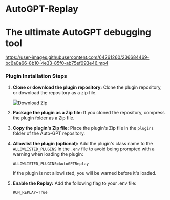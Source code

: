 # AutoGPT-Replay

# The ultimate AutoGPT debugging tool


https://user-images.githubusercontent.com/64261260/236684469-bc6a0a66-8b10-4e33-85f0-ab75ef093e46.mp4


### Plugin Installation Steps

1. **Clone or download the plugin repository:**
   Clone the plugin repository, or download the repository as a zip file.
  
   ![Download Zip](https://raw.githubusercontent.com/BillSchumacher/Auto-GPT/master/plugin.png)

2. **Package the plugin as a Zip file:**
   If you cloned the repository, compress the plugin folder as a Zip file.

4. **Copy the plugin's Zip file:**
   Place the plugin's Zip file in the `plugins` folder of the Auto-GPT repository.

5. **Allowlist the plugin (optional):**
   Add the plugin's class name to the `ALLOWLISTED_PLUGINS` in the `.env` file to avoid being prompted with a warning when loading the plugin:

   ``` shell
   ALLOWLISTED_PLUGINS=AutoGPTReplay
   ```

   If the plugin is not allowlisted, you will be warned before it's loaded.
6. **Enable the Replay:**
   Add the following flag to your .env file:
   ``` shell
   RUN_REPLAY=True
